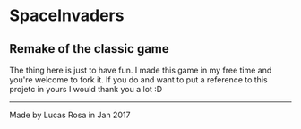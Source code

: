 # SpaceInvaders
Remake of the classic game
---------------------------
The thing here is just to have fun. I made this game in my free time and you're welcome to fork it.
If you do and want to put a reference to this projetc in yours I would thank you a lot :D

---------------------------------------------
Made by Lucas Rosa in Jan 2017
